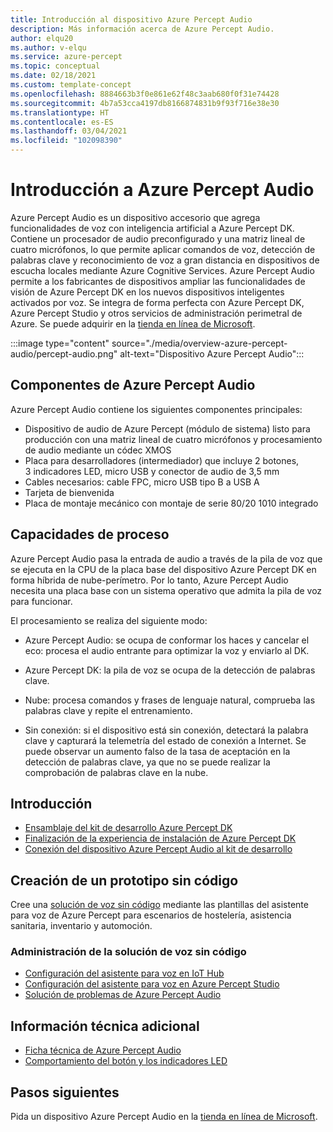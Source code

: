 ```yaml
---
title: Introducción al dispositivo Azure Percept Audio
description: Más información acerca de Azure Percept Audio.
author: elqu20
ms.author: v-elqu
ms.service: azure-percept
ms.topic: conceptual
ms.date: 02/18/2021
ms.custom: template-concept
ms.openlocfilehash: 8884663b3f0e861e62f48c3aab680f0f31e74428
ms.sourcegitcommit: 4b7a53cca4197db8166874831b9f93f716e38e30
ms.translationtype: HT
ms.contentlocale: es-ES
ms.lasthandoff: 03/04/2021
ms.locfileid: "102098390"
---
```

# <a name="introduction-to-azure-percept-audio"></a>Introducción a Azure Percept Audio

Azure Percept Audio es un dispositivo accesorio que agrega funcionalidades de voz con inteligencia artificial a Azure Percept DK. Contiene un procesador de audio preconfigurado y una matriz lineal de cuatro micrófonos, lo que permite aplicar comandos de voz, detección de palabras clave y reconocimiento de voz a gran distancia en dispositivos de escucha locales mediante Azure Cognitive Services. Azure Percept Audio permite a los fabricantes de dispositivos ampliar las funcionalidades de visión de Azure Percept DK en los nuevos dispositivos inteligentes activados por voz. Se integra de forma perfecta con Azure Percept DK, Azure Percept Studio y otros servicios de administración perimetral de Azure. Se puede adquirir en la [tienda en línea de Microsoft](https://go.microsoft.com/fwlink/p/?LinkId=2155270).

:::image type="content" source="./media/overview-azure-percept-audio/percept-audio.png" alt-text="Dispositivo Azure Percept Audio":::

## <a name="azure-percept-audio-components"></a>Componentes de Azure Percept Audio

Azure Percept Audio contiene los siguientes componentes principales:

- Dispositivo de audio de Azure Percept (módulo de sistema) listo para producción con una matriz lineal de cuatro micrófonos y procesamiento de audio mediante un códec XMOS
- Placa para desarrolladores (intermediador) que incluye 2 botones, 3 indicadores LED, micro USB y conector de audio de 3,5 mm
- Cables necesarios: cable FPC, micro USB tipo B a USB A
- Tarjeta de bienvenida
- Placa de montaje mecánico con montaje de serie 80/20 1010 integrado

## <a name="compute-capabilities"></a>Capacidades de proceso 

Azure Percept Audio pasa la entrada de audio a través de la pila de voz que se ejecuta en la CPU de la placa base del dispositivo Azure Percept DK en forma híbrida de nube-perímetro. Por lo tanto, Azure Percept Audio necesita una placa base con un sistema operativo que admita la pila de voz para funcionar. 

El procesamiento se realiza del siguiente modo: 

- Azure Percept Audio: se ocupa de conformar los haces y cancelar el eco: procesa el audio entrante para optimizar la voz y enviarlo al DK.  

- Azure Percept DK: la pila de voz se ocupa de la detección de palabras clave.  

- Nube: procesa comandos y frases de lenguaje natural, comprueba las palabras clave y repite el entrenamiento. 

- Sin conexión: si el dispositivo está sin conexión, detectará la palabra clave y capturará la telemetría del estado de conexión a Internet. Se puede observar un aumento falso de la tasa de aceptación en la detección de palabras clave, ya que no se puede realizar la comprobación de palabras clave en la nube. 

<!---

## How it works

Azure Percept Audio passes the audio input to the Azure Percept DK carrier board in a hybrid edge-cloud manner. Specifically,

- The Azure Percept Audio device: processes the incoming speech input to the clearest format by executing beam forming and echo cancellation befor sending the input to the Azure Percept DK. 
- The Azure Percept DK uses edge processing to perform keyword spotting and then sends the relevant inputs to Azure speech services.
- Cloud: Processing of natural language commands and phrases, in addition to keyword verification and retraining.
- Offline: If the device is offline it will detect the keyword and capture telemetry that there is no internet connection at the time of the command. It will not be able to weed out false accepts since it cannot perform keyword verification.

-->

## <a name="getting-started"></a>Introducción

- [Ensamblaje del kit de desarrollo Azure Percept DK](./quickstart-percept-dk-unboxing.md)
- [Finalización de la experiencia de instalación de Azure Percept DK](./quickstart-percept-dk-set-up.md)
- [Conexión del dispositivo Azure Percept Audio al kit de desarrollo](./quickstart-percept-audio-setup.md)

## <a name="build-a-no-code-prototype"></a>Creación de un prototipo sin código

Cree una [solución de voz sin código](./tutorial-no-code-speech.md) mediante las plantillas del asistente para voz de Azure Percept para escenarios de hostelería, asistencia sanitaria, inventario y automoción.

### <a name="manage-your-no-code-speech-solution"></a>Administración de la solución de voz sin código

- [Configuración del asistente para voz en IoT Hub](./how-to-manage-voice-assistant.md)
- [Configuración del asistente para voz en Azure Percept Studio](./how-to-configure-voice-assistant.md)
- [Solución de problemas de Azure Percept Audio](./troubleshoot-audio-accessory-speech-module.md)

## <a name="additional-technical-information"></a>Información técnica adicional

- [Ficha técnica de Azure Percept Audio](./azure-percept-audio-datasheet.md)
- [Comportamiento del botón y los indicadores LED](./audio-button-led-behavior.md)

## <a name="next-steps"></a>Pasos siguientes

Pida un dispositivo Azure Percept Audio en la [tienda en línea de Microsoft](https://go.microsoft.com/fwlink/p/?LinkId=2155270).
